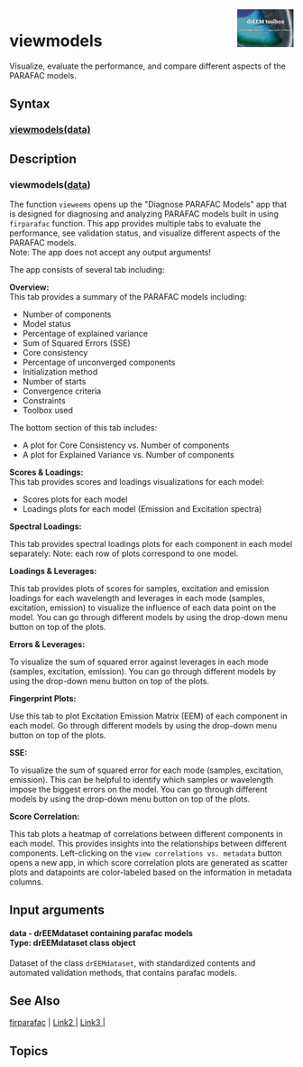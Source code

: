 <img src="top right corner logo.png" width="100" height="auto" align="right"/>

# viewmodels #
Visualize, evaluate the performance, and compare different aspects of the PARAFAC models.





## Syntax
### [viewmodels(data)](#syntax1) ###




## Description ##
### viewmodels([data](#varargin)) <a name="syntax1"></a>

The function `vieweems` opens up the "Diagnose PARAFAC Models" app that is designed for diagnosing and analyzing PARAFAC models built in using `firparafac` function. This app provides multiple tabs to evaluate the performance, see validation status, and visualize different aspects of the PARAFAC models.<br>
Note: The app does not accept any output arguments!

The app consists of several tab including:<br>

<strong>Overview:<br></strong> 
This tab provides a summary of the PARAFAC models including:

 - Number of components
 - Model status
 - Percentage of explained variance
 - Sum of Squared Errors (SSE)
 - Core consistency
 - Percentage of unconverged components
 - Initialization method
 - Number of starts
 - Convergence criteria
 - Constraints
 - Toolbox used

 The bottom section of this tab includes:

 - A plot for Core Consistency vs. Number of components
 - A plot for Explained Variance vs. Number of components



<strong>Scores & Loadings:<br></strong>
 This tab provides scores and loadings visualizations for each model:

 - Scores plots for each model
 - Loadings plots for each model (Emission and Excitation spectra)



<strong>Spectral Loadings:<br></strong>

This tab provides spectral loadings plots for each component in each model separately:
Note: each row of plots correspond to one model.




<strong>Loadings & Leverages:<br></strong>

This tab provides plots of scores for samples, excitation and emission loadings for each wavelength and leverages in each mode (samples, excitation, emission) to visualize the influence of each data point on the model. You can go through different models by using the drop-down menu button on top of the plots.
 


<strong>Errors & Leverages:<br></strong>

To visualize the sum of squared error against leverages in each mode (samples, excitation, emission). You can go through different models by using the drop-down menu button on top of the plots.
 



<strong>Fingerprint Plots:<br></strong>

Use this tab to plot Excitation Emission Matrix (EEM) of each component in each model. Go through different models by using the drop-down menu button on top of the plots.



<strong>SSE:<br></strong>

To visualize the sum of squared error for each mode (samples, excitation, emission). This can be helpful to identify which samples or wavelength impose the biggest errors on the model.
You can go through different models by using the drop-down menu button on top of the plots.



<strong>Score Correlation:<br></strong>

This tab plots a heatmap of correlations between different components in each model. This provides insights into the relationships between different components.
Left-clicking on the `view correlations vs. metadata` button opens a new app, in which score correlation plots are generated as scatter plots and datapoints are color-labeled based on the information in metadata columns.

## Input arguments ##
#### data - drEEMdataset containing parafac models  <a name="varargin"></a> <br> Type: drEEMdataset class object
Dataset of the class `drEEMdataset`, with standardized contents and automated validation methods, that contains parafac models.




## See Also ##

<a href="link.com">firparafac</a> | 
<a href="link.com"> Link2 </a> |
<a href="link.com"> Link3 </a> |


## Topics ##